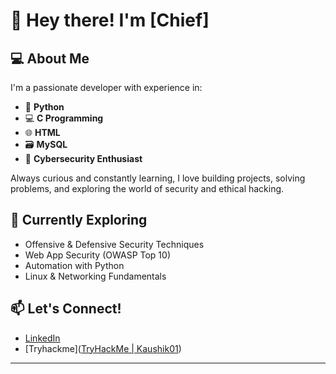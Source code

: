 # 👋 Hey there! I'm [Chief]

## 💻 About Me
I'm a passionate developer with experience in:
- 🐍 **Python**
- 💻 **C Programming**
- 🌐 **HTML**
- 🗃️ **MySQL**
- 🔐 **Cybersecurity Enthusiast**

Always curious and constantly learning, I love building projects, solving problems, and exploring the world of security and ethical hacking.

## 🚀 Currently Exploring
- Offensive & Defensive Security Techniques
- Web App Security (OWASP Top 10)
- Automation with Python
- Linux & Networking Fundamentals

## 📫 Let's Connect!
- [LinkedIn](https://www.linkedin.com/in/kaushik-kumar-b-1016b6310/)
- [Tryhackme]([TryHackMe | Kaushik01](https://tryhackme.com/p/Kaushik01))

---



